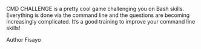 CMD CHALLENGE is a pretty cool game challenging you on Bash skills. Everything is done via the command line and the questions are becoming increasingly complicated. It’s a good training to improve your command line skills!

Author
Fisayo
